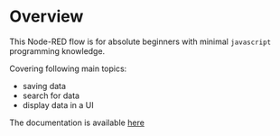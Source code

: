 # Overview

This Node-RED flow is for absolute beginners with minimal `javascript` programming knowledge. 

Covering following main topics:

* saving data
* search for data
* display data in a UI

The documentation is available [here](https://thomassuedbroecker.github.io/absolute-beginner-node-red-flow)